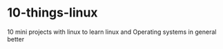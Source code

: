 # 10-things-linux
10 mini projects with linux to learn linux and Operating systems in general better
